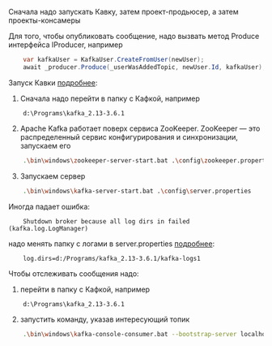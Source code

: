 Сначала надо запускать Кавку, затем проект-продьюсер, а затем проекты-консамеры

Для того, чтобы опубликовать сообщение, надо вызвать метод Produce интерфейса IProducer, например
```csharp
    var kafkaUser = KafkaUser.CreateFromUser(newUser);
    await _producer.Produce(_userWasAddedTopic, newUser.Id, kafkaUser);
```

Запуск Кавки [подробнее](https://habr.com/ru/articles/496182/):
1. Сначала надо перейти в папку с Кафкой, например
```
    d:\Programs\kafka_2.13-3.6.1
```
2. Apache Kafka работает поверх сервиса ZooKeeper. ZooKeeper — это распределенный сервис конфигурирования и синхронизации, запускаем его
```bash
    .\bin\windows\zookeeper-server-start.bat .\config\zookeeper.properties
```

3. Запускаем сервер
```bash
    .\bin\windows\kafka-server-start.bat .\config\server.properties
```
Иногда падает ошибка:
```
    Shutdown broker because all log dirs in failed (kafka.log.LogManager)
```
надо менять папку с логами в server.properties [подробнее](https://stackoverflow.com/questions/51644409/kafka-broker-fails-because-all-log-dirs-have-failed):
```
    log.dirs=d:/Programs/kafka_2.13-3.6.1/kafka-logs1
```

Чтобы отслеживать сообщения надо:
1. перейти в папку с Кафкой, например
```
    d:\Programs\kafka_2.13-3.6.1
```
2. запустить команду, указав интересующий топик
```bash
    .\bin\windows\kafka-console-consumer.bat --bootstrap-server localhost:9092 --topic user_was_updated
```
